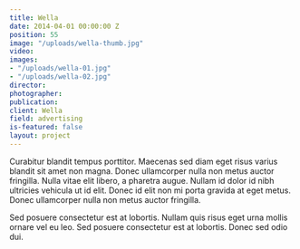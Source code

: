 ```yaml
---
title: Wella
date: 2014-04-01 00:00:00 Z
position: 55
image: "/uploads/wella-thumb.jpg"
video: 
images:
- "/uploads/wella-01.jpg"
- "/uploads/wella-02.jpg"
director: 
photographer: 
publication: 
client: Wella
field: advertising
is-featured: false
layout: project
---
```


Curabitur blandit tempus porttitor. Maecenas sed diam eget risus varius blandit sit amet non magna. Donec ullamcorper nulla non metus auctor fringilla. Nulla vitae elit libero, a pharetra augue. Nullam id dolor id nibh ultricies vehicula ut id elit. Donec id elit non mi porta gravida at eget metus. Donec ullamcorper nulla non metus auctor fringilla.

Sed posuere consectetur est at lobortis. Nullam quis risus eget urna mollis ornare vel eu leo. Sed posuere consectetur est at lobortis. Donec sed odio dui.